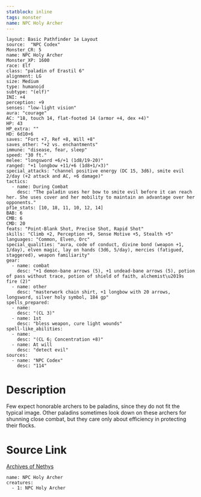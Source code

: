 ```yaml
---
statblock: inline
tags: monster
name: NPC Holy Archer
---
```

```statblock
layout: Basic Pathfinder 1e Layout
source:  "NPC Codex"
Monster_CR: 5
name: NPC Holy Archer
Monster_XP: 1600
race: Elf
class: "paladin of Erastil 6"
alignment: LG
size: Medium
type: humanoid
subtype: "(elf)"
INI: +4
perception: +9
senses: "low-light vision"
aura: "courage"
AC: "18, touch 14, flat-footed 14 (armor +4, dex +4)"
HP: 43
HP_extra: ""
HD: 6d10+6
saves: "Fort +7, Ref +8, Will +8"
saves_other: "+2 vs. enchantments"
immune: "disease, fear, sleep"
speed: "30 ft."
melee: "longsword +6/+1 (1d8/19-20)"
ranged: "+1 longbow +11/+6 (1d8+1/×3)"
special_attacks: "channel positive energy (DC 15, 3d6), smite evil 2/day (+2 attack and AC, +6 damage)"
tactics:
  - name: During Combat
    desc: "The paladin uses her bow to smite evil before it can reach her. She uses cover and her mobility to maintain an advantage over her opponents."
pf1e_stats: [10, 18, 11, 10, 12, 14]
BAB: 6
CMB: 6
CMD: 20
feats: "Point-Blank Shot, Precise Shot, Rapid Shot"
skills: "Climb +2, Perception +9, Sense Motive +5, Stealth +5"
languages: "Common, Elven, Orc"
special_qualities: "aura, code of conduct, divine bond (weapon +1, 1/day), elven magic, lay on hands (3d6, 5/day), mercies (fatigued, staggered), weapon familiarity"
gear:
  - name: combat
    desc: "+1 demon-bane arrows (5), +1 undead-bane arrows (5), potion of pass without trace, potion of shield of faith, alchemist\u2019s fire (2)"
  - name: other
    desc: "masterwork chain shirt, +1 longbow with 20 arrows, longsword, silver holy symbol, 184 gp"
spells_prepared:
  - name:
    desc: "(CL 3)"
  - name: 1st
    desc: "bless weapon, cure light wounds"
spell-like_abilities:
  - name:
    desc: "(CL 6; Concentration +8)"
  - name: At will
    desc: "detect evil"
sources:
  - name: "NPC Codex"
    desc: "114"
```
# Description
Few expect honorable archers to be paladins, since they do not fit the typical image. Other paladins sometimes look down on these archers for shunning close combat, but they care only about efficiency in protecting their flocks.
# Source Link
[Archives of Nethys](https://aonprd.com/NPCDisplay.aspx?ItemName=Holy%20Archer)
```encounter-table
name: NPC Holy Archer
creatures:
  - 1: NPC Holy Archer
```
